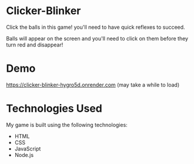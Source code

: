 # Clicker-Blinker
Click the balls in this game! you'll need to have quick reflexes to succeed.

Balls will appear on the screen and you'll need to click on them before they turn red and disappear! 

# Demo 
https://clicker-blinker-hygro5d.onrender.com (may take a while to load)

# Technologies Used
My game is built using the following technologies:

- HTML
- CSS
- JavaScript
- Node.js
